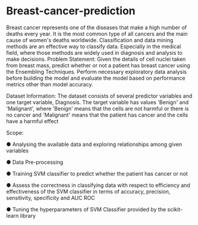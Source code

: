 # Breast-cancer-prediction
Breast cancer represents one of the diseases that make a high number of deaths every
year. It is the most common type of all cancers and the main cause of women's deaths
worldwide. Classification and data mining methods are an effective way to classify data.
Especially in the medical field, where those methods are widely used in diagnosis and
analysis to make decisions.
Problem Statement:
Given the details of cell nuclei taken from breast mass, predict whether or not a patient
has breast cancer using the Ensembling Techniques. Perform necessary exploratory
data analysis before building the model and evaluate the model based on performance
metrics other than model accuracy.

Dataset Information:
The dataset consists of several predictor variables and one target variable, Diagnosis.
The target variable has values 'Benign' and 'Malignant', where 'Benign' means that the
cells are not harmful or there is no cancer and 'Malignant' means that the patient has
cancer and the cells have a harmful effect

Scope:

● Analysing the available data and exploring relationships among given variables

● Data Pre-processing

● Training SVM classifier to predict whether the patient has cancer or not

● Assess the correctness in classifying data with respect to efficiency and effectiveness of
the SVM classifier in terms of accuracy, precision, sensitivity, specificity and AUC ROC

● Tuning the hyperparameters of SVM Classifier provided by the scikit-learn library
